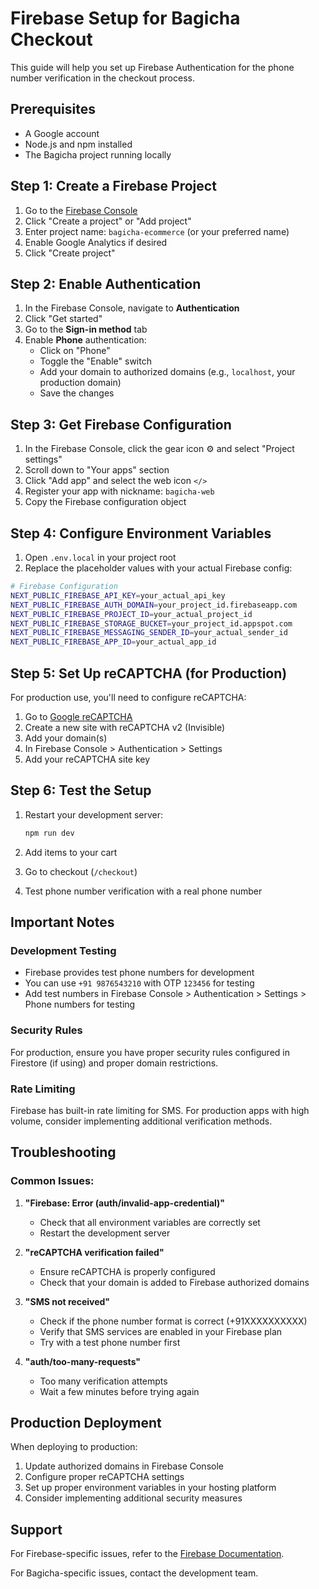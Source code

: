 # Firebase Setup for Bagicha Checkout

This guide will help you set up Firebase Authentication for the phone number verification in the checkout process.

## Prerequisites

- A Google account
- Node.js and npm installed
- The Bagicha project running locally

## Step 1: Create a Firebase Project

1. Go to the [Firebase Console](https://console.firebase.google.com/)
2. Click "Create a project" or "Add project"
3. Enter project name: `bagicha-ecommerce` (or your preferred name)
4. Enable Google Analytics if desired
5. Click "Create project"

## Step 2: Enable Authentication

1. In the Firebase Console, navigate to **Authentication**
2. Click "Get started"
3. Go to the **Sign-in method** tab
4. Enable **Phone** authentication:
   - Click on "Phone"
   - Toggle the "Enable" switch
   - Add your domain to authorized domains (e.g., `localhost`, your production domain)
   - Save the changes

## Step 3: Get Firebase Configuration

1. In the Firebase Console, click the gear icon ⚙️ and select "Project settings"
2. Scroll down to "Your apps" section
3. Click "Add app" and select the web icon `</>`
4. Register your app with nickname: `bagicha-web`
5. Copy the Firebase configuration object

## Step 4: Configure Environment Variables

1. Open `.env.local` in your project root
2. Replace the placeholder values with your actual Firebase config:

```bash
# Firebase Configuration
NEXT_PUBLIC_FIREBASE_API_KEY=your_actual_api_key
NEXT_PUBLIC_FIREBASE_AUTH_DOMAIN=your_project_id.firebaseapp.com
NEXT_PUBLIC_FIREBASE_PROJECT_ID=your_actual_project_id
NEXT_PUBLIC_FIREBASE_STORAGE_BUCKET=your_project_id.appspot.com
NEXT_PUBLIC_FIREBASE_MESSAGING_SENDER_ID=your_actual_sender_id
NEXT_PUBLIC_FIREBASE_APP_ID=your_actual_app_id
```

## Step 5: Set Up reCAPTCHA (for Production)

For production use, you'll need to configure reCAPTCHA:

1. Go to [Google reCAPTCHA](https://www.google.com/recaptcha/admin/create)
2. Create a new site with reCAPTCHA v2 (Invisible)
3. Add your domain(s)
4. In Firebase Console > Authentication > Settings
5. Add your reCAPTCHA site key

## Step 6: Test the Setup

1. Restart your development server:
   ```bash
   npm run dev
   ```

2. Add items to your cart
3. Go to checkout (`/checkout`)
4. Test phone number verification with a real phone number

## Important Notes

### Development Testing
- Firebase provides test phone numbers for development
- You can use `+91 9876543210` with OTP `123456` for testing
- Add test numbers in Firebase Console > Authentication > Settings > Phone numbers for testing

### Security Rules
For production, ensure you have proper security rules configured in Firestore (if using) and proper domain restrictions.

### Rate Limiting
Firebase has built-in rate limiting for SMS. For production apps with high volume, consider implementing additional verification methods.

## Troubleshooting

### Common Issues:

1. **"Firebase: Error (auth/invalid-app-credential)"**
   - Check that all environment variables are correctly set
   - Restart the development server

2. **"reCAPTCHA verification failed"**
   - Ensure reCAPTCHA is properly configured
   - Check that your domain is added to Firebase authorized domains

3. **"SMS not received"**
   - Check if the phone number format is correct (+91XXXXXXXXXX)
   - Verify that SMS services are enabled in your Firebase plan
   - Try with a test phone number first

4. **"auth/too-many-requests"**
   - Too many verification attempts
   - Wait a few minutes before trying again

## Production Deployment

When deploying to production:

1. Update authorized domains in Firebase Console
2. Configure proper reCAPTCHA settings
3. Set up proper environment variables in your hosting platform
4. Consider implementing additional security measures

## Support

For Firebase-specific issues, refer to the [Firebase Documentation](https://firebase.google.com/docs/auth/web/phone-auth).

For Bagicha-specific issues, contact the development team. 
